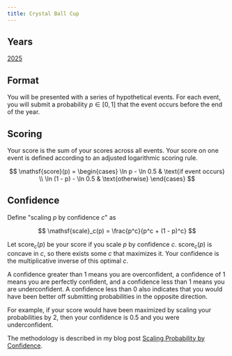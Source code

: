 ```yaml
---
title: Crystal Ball Cup
---
```


<script type="text/javascript">
MathJax = {
  tex: {
      inlineMath: [['$', '$']],
  },
  options: {
      enableMenu: false,
  },
  svg: {
      attributes: {
      pointerEvents: 'none'
      }
  }
};
</script>
<script
    type="text/javascript"
    id="MathJax-script"
    async src="https://cdn.jsdelivr.net/npm/mathjax@4/tex-svg.js">
</script>

## Years

[2025](./2025/)

## Format

You will be presented with a series of hypothetical events. For each event, you
will submit a probability $p \in [0, 1]$ that the event occurs before the end of
the year.

## Scoring

Your score is the sum of your scores across all events. Your score on one event
is defined according to an adjusted logarithmic scoring rule.

$$
\mathsf{score}(p) =
\begin{cases}
  \ln p - \ln 0.5 & \text{if event occurs} \\
  \ln (1 - p) - \ln 0.5 & \text{otherwise}
\end{cases}
$$

## Confidence

Define "scaling $p$ by confidence $c$" as

$$
\mathsf{scale}_c(p) = \frac{p^c}{p^c + (1 - p)^c}
$$

Let $\mathsf{score}_c(p)$ be your score if you scale $p$ by confidence $c$.
$\mathsf{score}_c(p)$ is concave in $c$, so there exists some $c$ that maximizes
it. Your confidence is the multiplicative inverse of this optimal $c$.

A confidence greater than $1$ means you are overconfident, a confidence of $1$
means you are perfectly confident, and a confidence less than $1$ means you are
underconfident. A confidence less than $0$ also indicates that you would have
been better off submitting probabilities in the opposite direction.

For example, if your score would have been maximized by scaling your
probabilities by $2$, then your confidence is $0.5$ and you were underconfident.

The methodology is described in my blog post
[Scaling Probability by Confidence](https://mingyli.github.io/blog/2025/09/30/probability-confidence-scaling.html).
